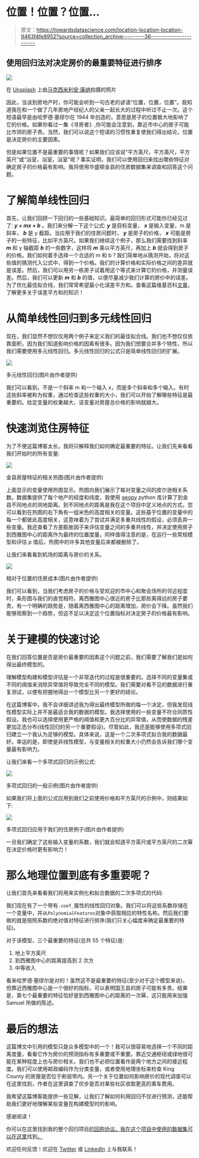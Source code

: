 # 位置！位置？位置…

> 原文：<https://towardsdatascience.com/location-location-location-9463f4fe8952?source=collection_archive---------36----------------------->

## 使用回归法对决定房价的最重要特征进行排序

![](img/81de4cf2c0a06be09026668ceff60d66.png)

在 [Unsplash](https://unsplash.com/?utm_source=unsplash&utm_medium=referral&utm_content=creditCopyText) 上由[马克西米利安·康纳](https://unsplash.com/@maxconacher?utm_source=unsplash&utm_medium=referral&utm_content=creditCopyText)拍摄的照片

因此，当谈到房地产时，你可能会听到一句古老的谚语“位置，位置，位置”。我知道我在和一个做了几年房地产经纪人的父亲一起长大的过程中听过不止一次。这个短语最早是由哈罗德·塞缪尔在 1944 年创造的，意思是房子的位置极大地影响了它的价格。如果你看过一集《寻房者》,你可能会注意到，靠近市中心的房子可能比市郊的房子贵。当然，我们可以说这个短语的习惯性重复使我们得出结论，位置是决定房价的主要因素。

但是如果位置不是最重要的事情呢？如果我们应该说“平方英尺，平方英尺，平方英尺”或“浴室，浴室，浴室”呢？事实证明，我们可以使用回归来找出哪些特征对确定房子的价格最有影响。我将使用华盛顿金县的住房数据集来调查和回答这个问题。

# 了解简单线性回归

首先，让我们回顾一下回归的一些基础知识。最简单的回归形式可能你已经见过了: ***y = mx + b*** 。我们来分解一下这个公式: ***y*** 是目标变量， ***x*** 是输入变量，m 是斜率， ***b*** 是 y 截距。当应用于我们的住房问题时， ***y*** 是房子的价格， ***x*** 可能是房子的一些特征，比如平方英尺。如果我们继续这个例子，那么我们需要找到斜率 ***m*** 和 y 轴截距 ***b*** 的一些数字，这样将 ***m*** 乘以平方英尺，再加上 ***b*** 就会得到房子的价格。我们如何着手选择一个合适的 m 和 b？我们简单地从猜测开始，将对这些值的猜测代入公式中，得到一个价格。我们的计算价格和实际价格之间的差异就是误差。然后，我们可以用另一栋房子试着用这个等式来计算它的价格，并测量误差。然后，我们可以更新 ***m*** 和 ***b*** 的值，以便尽量减少我们计算的房价中的误差。为了优化最佳拟合线，我们常常希望最小化误差平方和。查看这篇维基百科[文章](https://en.wikipedia.org/wiki/Residual_sum_of_squares)，了解更多关于误差平方和的知识！

# 从简单线性回归到多元线性回归

现在，我们显然不想仅仅用两个例子来定义我们的最佳拟合线。我们也不想仅仅依靠面积，因为我们知道影响价格的因素有很多。因为我们想要合并多个特性，所以我们需要使用多元线性回归。多元线性回归的公式只是简单线性回归的扩展。

![](img/3fb3ff44c08f51b68585b047a8555470.png)

多元线性回归(图片由作者提供)

我们可以看到，不是一个斜率 m 和一个输入 x，而是多个斜率和多个输入。有时这些斜率被称为权重，通过检查这些权重的大小，我们可以开始了解哪些特征是最重要的。给定变量的权重越大，该变量对房屋总价格的影响就越大。

# 快速浏览住房特征

为了不使这篇博客太长，我将只解释我们如何确定最重要的特征。让我们先来看看我们开始时的所有变量:

![](img/c16cac53fb07c2cafda90fa9c68ab739.png)

金县房屋特征的相关热图(图片由作者提供)

上面显示的变量使用热图显示。热图向我们展示了每对变量之间的皮尔逊相关系数。数据集提供了每个地产的经度和纬度，我使用 [geopy](https://geopy.readthedocs.io/en/stable/#module-geopy.distance) python 库计算了到金县不同地点的测地距离。到不同地点的距离是我在这个项目中定义地点的方式。您可以看到在热图的右下角有一组米色的高度相关的变量。这些基于位置的变量中的每一个都彼此高度相关，这意味着为了尝试并满足多重共线性的假设，必须丢弃一些变量。我还查看了方差膨胀因子来评估变量之间的多重共线性，并决定使用房子到西雅图中心的距离作为最终的位置度量。同样值得注意的是，在运行一些常规模型和评估 p 值后，热图中的许多其他变量后来都被删除了。

让我们来看看到机场的距离与房价的关系。

![](img/78ba855fe7337f4c42f361d90f284d64.png)

相对于位置的住房成本(图片由作者提供)

我们可以看到，当我们考虑房子的价格与受欢迎的市中心和聚会场所的邻近程度时，条形图与我们的直觉相符。离西雅图中心很近的房子比那些离得远的房子要贵。有一个明确的趋势是，随着离西雅图中心的距离增加，房价会下降。虽然我们能够观察到一个趋势，但这不足以决定这个位置指标对决定房子的价格最有影响。

# 关于建模的快速讨论

在我们回答位置是否是房价最重要的因素这个问题之前，我们需要了解我们是如何得出最终模型的。

理解模型构建和模型评估是一个非常迭代的过程是很重要的。选择不同的变量集或不同的阈值来消除异常值将导致完全不同的模型。我们需要对看不见的数据进行重复测试，以便有把握地得出一个模型比另一个更好的结论。

在这篇博客中，我不会详细讲述我为得出最终模型所做的每一个决定，但我发现线性模型实际上并不是最适合我的数据的模型。我选择使用的一些变量不符合同质性假设。我也可以选择使用更严格的阈值和更大百分比的异常值，从而使数据的残差更加正态分布(线性回归的另一个重要假设)。尽管如此，我还是能够使用多项式回归建立一个我认为足够的模型。具体来说，这是一个二次多项式拟合我的数据最好。幸运的是，即使是非线性模型，与变量相关的权重大小仍然会告诉我们哪个变量最有影响力。

让我们来看一个多项式回归的示例公式:

![](img/e71f8da06ace792db900d6703d6d6839.png)

多项式回归的一般示例(图片由作者提供)

如果我们将上面的公式应用到我们之前使用价格和平方英尺的示例中，则结果如下:

![](img/fd43a29da906a3a0a313d892e2155659.png)

多项式回归应用于我们的住房例子(图片由作者提供)

一旦我们确定了这些输入变量的系数，我们就会知道平方英尺或平方英尺的二次幂在决定价格时更有影响力！

# 那么地理位置到底有多重要呢？

让我们首先来看看我们将用来实例化和拟合数据的二次多项式的代码:

我们现在有了一个带有`.coef_`属性的线性回归对象。我们可以将这些系数存储在一个变量中，并从`PolynomialFeatures`对象中获取相应的特性名称。然后我们要做的就是按照系数的绝对值对特征进行排序(我们只关心幅度来确定最重要的特征)。

对于该模型，三个最重要的特征(总共 55 个特征)是:

1.  地上平方英尺
2.  到西雅图中心的距离提高到 2 次方
3.  中等收入

看来哈罗德·塞缪尔是对的！虽然这不是最重要的特征(至少对于这个模型来说)，但靠近西雅图中心是一个很好的指标，可以表明国王县的房子可能有多贵。结果是，第七个最重要的特征恰好是到西雅图中心的距离的一次幂，这只能用来加强 Samuel 所做的陈述。

# 最后的想法

这篇博文中引用的模型只是众多模型中的一个！我可以很容易地选择一个不同的距离度量，看看它作为房价的预测指标有多重要或不重要。靠近交通枢纽或绿地很可能在某种程度上也与房价相关。我们也不必把位置看作是两个地方之间的接近程度。我们可以使用邮政编码作为分类变量，或者使用地理坐标来检查 King County 的房屋是否位于断层带内。另一个关于位置如何影响房价的现代调查可以在这里找到，作者在这里调查了优步是否对某些社区收取更高的乘车费用。

我希望这篇博客能提供一些见解，让我们了解如何利用回归不仅进行预测，还能帮助我们更好地理解某些变量在构建模型时的影响。

感谢阅读！

你可以在这里找到我的整个回归项目[的回购协议。我在这个项目中使用的数据集可以在这里](https://github.com/jeremy-lee93/king-county-housing-regression)找到[。](https://www.kaggle.com/harlfoxem/housesalesprediction)

欢迎任何反馈！欢迎在 [Twitter](https://twitter.com/JALee93) 或 [LinkedIn](https://www.linkedin.com/in/jeremyalee1/) 上与我联系！